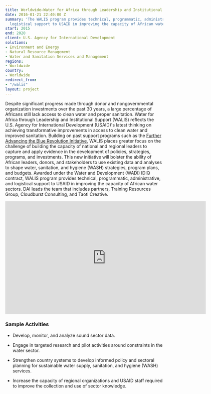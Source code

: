 ```yaml
---
title: Worldwide—Water for Africa through Leadership and Institutional Support (WALIS)
date: 2016-01-21 22:40:00 Z
summary: 'The WALIS program provides technical, programmatic, administrative, and
  logistical support to USAID in improving the capacity of African water sectors. '
start: 2015
end: 2020
client: U.S. Agency for International Development
solutions:
- Environment and Energy
- Natural Resource Management
- Water and Sanitation Services and Management
regions:
- Worldwide
country:
- Worldwide
redirect_from:
- "/walis"
layout: project
---
```


Despite significant progress made through donor and nongovernmental organization investments over the past 30 years, a large percentage of Africans still lack access to clean water and proper sanitation. Water for Africa through Leadership and Institutional Support (WALIS) reflects the U.S. Agency for International Development (USAID)'s latest thinking on achieving transformative improvements in access to clean water and improved sanitation. Building on past support programs such as the [Further Advancing the Blue Revolution Initiative](/our-work/projects/middle-east-and-north-africa-further-advancing-blue-revolution-initiative-fabri), WALIS places greater focus on the challenge of building the capacity of national and regional leaders to capture and apply evidence in the development of policies, strategies, programs, and investments. This new initiative will bolster the ability of African leaders, donors, and stakeholders to use existing data and analyses to shape water, sanitation, and hygiene (WASH) strategies, program plans, and budgets. Awarded under the Water and Development (WADI) IDIQ contract, WALIS program provides technical, programmatic, administrative, and logistical support to USAID in improving the capacity of African water sectors. DAI leads the team that includes partners, Training Resources Group, Cloudburst Consulting, and Taoti Creative.

<iframe src="https://player.vimeo.com/video/234027383" width="640" height="360" frameborder="0" webkitallowfullscreen mozallowfullscreen allowfullscreen></iframe>

### Sample Activities

* Develop, monitor, and analyze sound sector data.

* Engage in targeted research and pilot activities around constraints in the water sector.

* Strengthen country systems to develop informed policy and sectoral planning for sustainable water supply, sanitation, and hygiene (WASH) services.

* Increase the capacity of regional organizations and USAID staff required to improve the collection and use of sector knowledge.